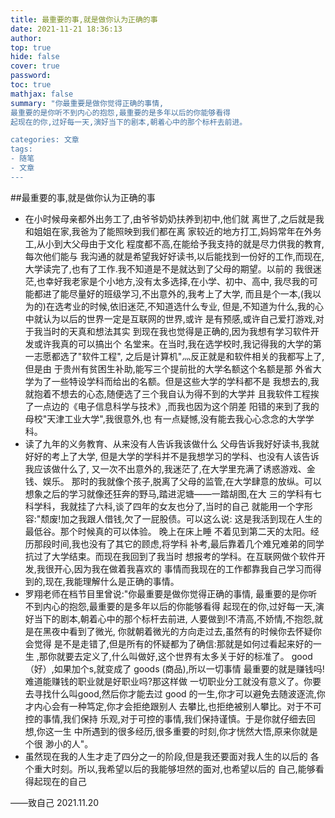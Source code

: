 ```yaml
---
title: 最重要的事,就是做你认为正确的事
date: 2021-11-21 18:36:13
author: 
top: true
hide: false
cover: true
password:
toc: true
mathjax: false
summary: "你最重要是做你觉得正确的事情,
最重要的是你听不到内心的抱怨,最重要的是多年以后的你能够看得
起现在的你,过好每一天,演好当下的剧本,朝着心中的那个标杆去前进。

categories: 文章
tags:
- 随笔
- 文章
---
```

##最重要的事,就是做你认为正确的事
- 在小时候母亲都外出务工了,由爷爷奶奶扶养到初中,他们就
离世了,之后就是我和姐姐在家,我爸为了能照映到我们都在离
家较近的地方打工,妈妈常年在外务工,从小到大父母由于文化
程度都不高,在能给予我支持的就是尽力供我的教育,每次他们能与
我沟通的就是希望我好好读书,以后能找到一份好的工作,而现在,
大学读完了,也有了工作.我不知道是不是就达到了父母的期望。以前的
我很迷茫,也幸好我老家是个小地方,没有太多选择,在小学、初中、高中,
我尽我的可能都进了能尽量好的班级学习,不出意外的,我考上了大学,
而且是个一本,(我以为的)在选考业的时候,依旧迷茫,不知道选什么专业,
但是,不知道为什么,我的心中就认为以后的世界一定是互联网的世界,或许
是有预感,或许自己爱打游戏,对于我当时的天真和想法其实
到现在我也觉得是正确的,因为我想有学习软件开发或许我真的可以搞出个
名堂来。在当时,我在选学校时,我记得我的大学的第一志愿都选了"软件工程",
之后是计算机"灬反正就是和软件相关的我都写上了,但是由
于贵州有贫困生补助,能写三个提前批的大学名额这个名额是那
外省大学为了一些特设学科而给出的名额。但是这些大学的学科都不是
我想去的,我就抱着不想去的心态,随便选了三个我自认为得不到的大学并
且我软件工程挨了一点边的《电子信息科学与技术》,而我也因为这个阴差
阳错的来到了我的母校"天津工业大学",我很意外,也
有一点疑憾,没有能去我心心念念的大学学科。
- 读了九年的义务教育、从来没有人告诉我该做什么
父母告诉我好好读书,我就好好的考上了大学,
但是大学的学科并不是我想学习的学科、也没有人该告诉我应该做什么了,
又一次不出意外的,我迷茫了,在大学里充满了诱惑游戏、金钱、娱乐。
那时的我就像个孩子,脱离了父母的监管,在大学肆意的放纵。可以
想象之后的学习就像还狂奔的野马,踏进泥塘——一踏胡图,在大
三的学科有七科学科，我就挂了六科,谈了四年的女友也分了,当时的自己
就能用一个字形容:"颓废!加之我跟人借钱,欠了一屁股债。可以这么说:
这是我活到现在人生的最低谷。那个时候真的可以体验。 晚上在床上睡
不着见到第二天的太阳。经历那段时间,我也没有了其它的顾虑,将学科
补考,最后靠着几个难兄难弟的同学抗过了大学结束。而现在我回到了我当时
想报考的学科。在互联网做个软件开发,我很开心,因为我在做着我喜欢的
事情而我现在的工作都靠我自己学习而得到的,现在,我能理解什么是正确的事情。
- 罗翔老师在档节目里曾说:"你最重要是做你觉得正确的事情,
最重要的是你听不到内心的抱怨,最重要的是多年以后的你能够看得
起现在的你,过好每一天,演好当下的剧本,朝着心中的那个标杆去前进,
人要做到!不清高,不娇情,不抱怨,就是在黑夜中看到了微光,
你就朝着微光的方向走过去,虽然有的时候你去怀疑你会觉得
是不是走错了,但是所有的怀疑都为了确信:那就是如何过看起来好的一生
,那你就要去定义了,什么叫做好,这个世界有太多关于好的标准了。
good（好）,如果加个s,就变成了 goods (商品),所以一切事情
最重要的就是赚钱吗!难道能赚钱的职业就是好职业吗?那这样做
一切职业分工就没有意义了。你要去寻找什么叫good,然后你才能去过 good
的一生,你才可以避免去随波逐流,你才内心会有一种笃定,你才会拒绝跟别人
去攀比,也拒绝被别人攀比。对于不可控的事情,我们保持
乐观,对于可控的事情,我们保持谨慎。于是你就仔细去回想,你这一生
中所遇到的很多经历,很多重要的时刻,你才恍然大悟,原来你就是个很
渺小的人"。
- 虽然现在我的人生才走了四分之一的阶段,但是我还要面对我人生的以后的
各个重大时刻。所以,我希望以后的我能够坦然的面对,也希望以后的
自己,能够看得起现在的自己

——致自己
2021.11.20